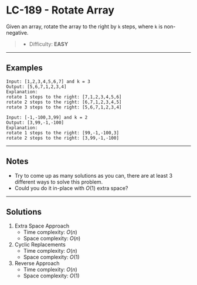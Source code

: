 # LC-189 - Rotate Array

Given an array, rotate the array to the right by `k` steps, where `k` is non-negative.

> * Difficulty: **EASY**

---
## Examples

```
Input: [1,2,3,4,5,6,7] and k = 3
Output: [5,6,7,1,2,3,4]
Explanation:
rotate 1 steps to the right: [7,1,2,3,4,5,6]
rotate 2 steps to the right: [6,7,1,2,3,4,5]
rotate 3 steps to the right: [5,6,7,1,2,3,4]
```

```
Input: [-1,-100,3,99] and k = 2
Output: [3,99,-1,-100]
Explanation:
rotate 1 steps to the right: [99,-1,-100,3]
rotate 2 steps to the right: [3,99,-1,-100]
```

---
## Notes

* Try to come up as many solutions as you can, there are at least 3 different ways to solve this problem.
* Could you do it in-place with $O(1)$ extra space?

---
## Solutions

1. Extra Space Approach
    * Time complexity: $O(n)$
    * Space complexity: $O(n)$
2. Cyclic Replacements
    * Time complexity: $O(n)$
    * Space complexity: $O(1)$
3. Reverse Approach
    * Time complexity: $O(n)$
    * Space complexity: $O(1)$